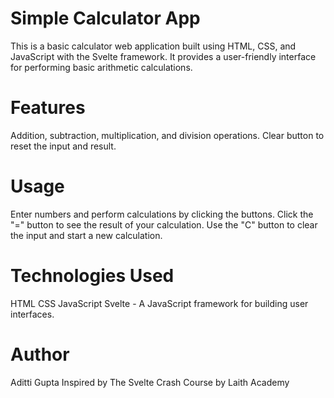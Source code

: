 # Simple Calculator App
This is a basic calculator web application built using HTML, CSS, and JavaScript with the Svelte framework. It provides a user-friendly interface for performing basic arithmetic calculations.

# Features
Addition, subtraction, multiplication, and division operations.
Clear button to reset the input and result.

# Usage
Enter numbers and perform calculations by clicking the buttons.
Click the "=" button to see the result of your calculation.
Use the "C" button to clear the input and start a new calculation.

# Technologies Used
HTML
CSS
JavaScript
Svelte - A JavaScript framework for building user interfaces.

# Author
Aditti Gupta
Inspired by The Svelte Crash Course by Laith Academy
